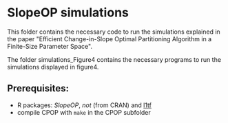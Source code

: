 # SlopeOP simulations
This folder contains the necessary code to run the simulations explained in the paper "Efficient Change-in-Slope Optimal Partitioning Algorithm in a Finite-Size Parameter Space".

The folder simulations_Figure4 contains the necessary programs to run the simulations displayed in figure4.

## Prerequisites:
- R packages: _SlopeOP_,  _not_ (from CRAN) and [l1tf](https://github.com/hadley/l1tf)
- compile CPOP with `make` in the CPOP subfolder
